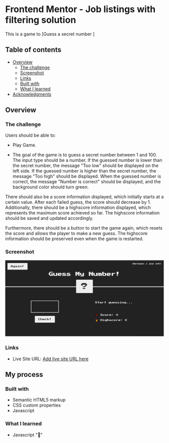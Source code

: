 # Frontend Mentor - Job listings with filtering solution

This is a game to [Guess a secret number ]

## Table of contents

- [Overview](#overview)
  - [The challenge](#the-challenge)
  - [Screenshot](#screenshot)
  - [Links](#links)
  - [Built with](#built-with)
  - [What I learned](#what-i-learned)
- [Acknowledgments](#acknowledgments)

## Overview

### The challenge

Users should be able to:

- Play Game.

- The goal of the game is to guess a secret number between 1 and 100. The input type should be a number. If the guessed number is lower than the secret number, the message "Too low" should be displayed on the left side. If the guessed number is higher than the secret number, the message "Too high" should be displayed. When the guessed number is correct, the message "Number is correct" should be displayed, and the background color should turn green.

There should also be a score information displayed, which initially starts at a certain value. After each failed guess, the score should decrease by 1. Additionally, there should be a highscore information displayed, which represents the maximum score achieved so far. The highscore information should be saved and updated accordingly.

Furthermore, there should be a button to start the game again, which resets the score and allows the player to make a new guess. The highscore information should be preserved even when the game is restarted.

### Screenshot

![](./screenshot.png)

### Links

- Live Site URL: [Add live site URL here](https://shorenatsiklauri.github.io/guess-number-assignment/)

## My process

### Built with

- Semantic HTML5 markup
- CSS custom properties
- Javascript

### What I learned

- Javascript "🎉"
